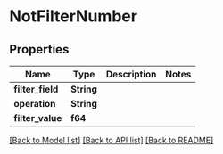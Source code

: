 # NotFilterNumber

## Properties

Name | Type | Description | Notes
------------ | ------------- | ------------- | -------------
**filter_field** | **String** |  | 
**operation** | **String** |  | 
**filter_value** | **f64** |  | 

[[Back to Model list]](../README.md#documentation-for-models) [[Back to API list]](../README.md#documentation-for-api-endpoints) [[Back to README]](../README.md)


